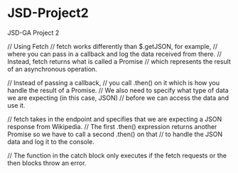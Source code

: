 # JSD-Project2
 JSD-GA Project 2

// Using Fetch
// fetch works differently than $.getJSON, for example,
// where you can pass in a callback and log the data received from there.
// Instead, fetch returns what is called a Promise 
// which represents the result of an asynchronous operation.

// Instead of passing a callback, 
// you call .then() on it which is how you handle the result of a Promise. 
// We also need to specify what type of data we are expecting (in this case, JSON) 
// before we can access the data and use it.

// fetch takes in the endpoint and specifies that we are expecting a JSON response from Wikipedia. 
// The first .then() expression returns another Promise so we have to call a second .then() on that 
// to handle the JSON data and log it to the console.

// The function in the catch block only executes if the fetch requests or the then blocks throw an error.
